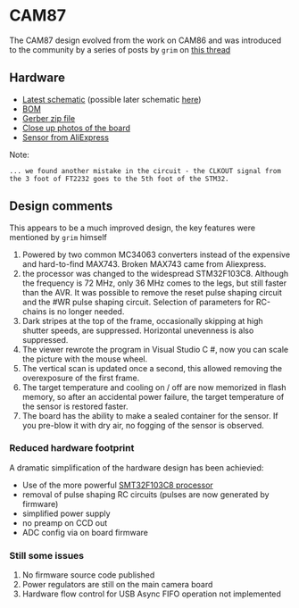 # CAM87

The CAM87 design evolved from the work on CAM86 and was introduced to the community by a series of posts by ``grim`` on
[this thread](http://www.astroclub.kiev.ua/forum/index.php?topic=28929.3220)

## Hardware

* [Latest schematic](http://www.astroclub.kiev.ua/forum/index.php?action=dlattach;topic=28929.0;attach=133448) 
(possible later schematic [here](https://drive.google.com/drive/folders/1qsbS63WwCdgCBYSyyeyrHQwvRcVLLbKB))
* [BOM](http://www.astroclub.kiev.ua/forum/index.php?action=dlattach;topic=28929.0;attach=133215)
* [Gerber zip file](http://www.astroclub.kiev.ua/forum/index.php?action=dlattach;topic=28929.0;attach=132386)
* [Close up photos of the board](https://drive.google.com/drive/folders/1qsbS63WwCdgCBYSyyeyrHQwvRcVLLbKB)
* [Sensor from AliExpress](https://ru.aliexpress.com/item/32844562095.html?spm=a2g0o.cart.0.0.654c3c00IOzOuq&mp=1)

Note:

```
... we found another mistake in the circuit - the CLKOUT signal from the 3 foot of FT2232 goes to the 5th foot of the STM32.
```

## Design comments

This appears to be a much improved design, the key features were mentioned by ``grim`` himself 

1. Powered by two common MC34063 converters instead of the expensive and hard-to-find MAX743. Broken MAX743 came from Aliexpress.
2. the processor was changed to the widespread STM32F103C8. Although the frequency is 72 MHz, only 36 MHz comes to the legs, but still faster than the AVR. It was possible to remove the reset pulse shaping circuit and the #WR pulse shaping circuit. Selection of parameters for RC-chains is no longer needed.
3. Dark stripes at the top of the frame, occasionally skipping at high shutter speeds, are suppressed. Horizontal unevenness is also suppressed.
4. The viewer rewrote the program in Visual Studio C #, now you can scale the picture with the mouse wheel.
5. The vertical scan is updated once a second, this allowed removing the overexposure of the first frame.
6. The target temperature and cooling on / off are now memorized in flash memory, so after an accidental power failure, the target temperature of the sensor is restored faster.
7. The board has the ability to make a sealed container for the sensor. If you pre-blow it with dry air, no fogging of the sensor is observed.

### Reduced hardware footprint

A dramatic simplification of the hardware design has been achievied:

* Use of the more powerful [SMT32F103C8 processor](https://www.st.com/resource/en/datasheet/stm32f103c8.pdf)
* removal of pulse shaping RC circuits (pulses are now generated by firmware)
* simplified power supply
* no preamp on CCD out
* ADC config via on board firmware

### Still some issues

1. No firmware source code published
1. Power regulators are still on the main camera board
1. Hardware flow control for USB Async FIFO operation not implemented

